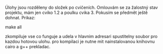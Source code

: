 Úlohy jsou rozděleny do složek po cvičeních.
Omlouvám se za žalostný stav projektu, mám jen cviko 1.2 a poulku cvika 3.
Pokusím se předmět ještě dohnat. Prikaz:

make all

zkompiluje vse co funguje a udela v hlavnim adresari spustitelny soubor pro kazdou hotovou ulohu.
pro kompilaci je nutne mit nainstalovanou knihovnu cairo a g++ prekladac.

